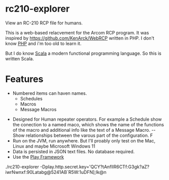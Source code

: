# rc210-explorer
View an RC-210 RCP file for humans.

This is a web-based relacvement for the Arcom RCP program. 
It was inspired by https://github.com/KenArck/WebRCP written in PHP. I don't know [PHP](https://www.quora.com/Is-PHP-the-worst-programming-language-to-learn) and i'm too old to learn it.

But I do know [Scala](https://www.scala-lang.org) a modern functional programming language. So this is written Scala.

# Features
* Numbered items can haven names.
  * Schedules
  * Macros
  * Message Macros
- Designed for Human repeater operators. For example a Schedule show the conection to a named maco, which shows the name of the functions of the macro and additional info like the text of a Message Macro.
-- Show relationships between the varous part of the configuration. F
- Run on the JVM, run anywhere. But I'll proably only test on the Mac, Linux and maybe Microsoft Windows 11
- Data is persisted in JSON text files. No database required.
- Use the [Play Framework](https://www.playframework.com) 


./rc210-explorer -Dplay.http.secret.key='QCY?tAnfIlR6CTf:G3gk?aZ?iwrNwnxf:90Latabg@5241AB`R5W:1uDFN];Ik@n
